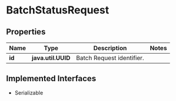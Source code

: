 

# BatchStatusRequest


## Properties

Name | Type | Description | Notes
------------ | ------------- | ------------- | -------------
**id** | **java.util.UUID** | Batch Request identifier. | 


## Implemented Interfaces

* Serializable


